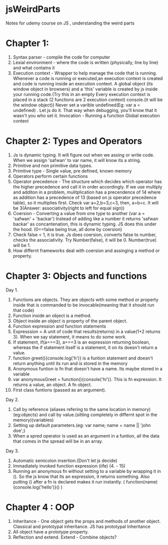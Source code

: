 # jsWeirdParts

Notes for udemy course on JS , understanding the weird parts


Chapter 1: 
==========
1. Syntax parser - compile the code for computer
2. Lexial environment - where the code is written (physically, line by line) and what contains it
3. Execution context - Wrapper to help manage the code that is running. Whenever a code is running or executed,an execution context is created and code is running 
   inside an execution context. A global object (its window object in browsers) and a 'this' variable is created by js inside your running code.(Try this in an empty 
   Every execution context is placed in a stack (2 functions are 2 execution context)
   console.(it will be the window object))
   Never set a varible undefined(Eg: var a = undefined) . Let js do it. That way when debugging, you'll know that it wasn't you who set it.
   Invocation - Running a function 
   Global execution context
   
Chapter 2: Types and Operators
=========

1. Js is dynamic typing. It will figure out when we assing or write code.
When we assign 'safwan' to var name, it will know its a string.
2. Primitive and non primitive data types.
3. Primitive type - Single value, pre defined, known memory 
4. Operators perform certain functions
5. Operator precedence - The structure which decides which operator has the higher precedence and call it in order accordingly.
   If we use multiply and additon in a problem, mulitplication has a precendence of 14 where as addition has a precedence of 13 (based on js operator precedence table),    so it multiplies first. 
   Check var a=2,b=3,c=3, then, a=b=c. It will be 3(Answer: associativity(right to left for equal sign))
6. Coersion - Converting a value from one type to another (var a = 'safwan' + 'backar')
   Instead of adding like a number it returns 'safwan backar' as concantenation, this is dynamic typing. JS does this under the hood. (0==false being true, all done by coersion)
7. Check false < 1, it is true. Js does coersion, converts false to number, checks the associativity. Try Number(false), it will be 0. Number(true) will be 1.
8. How differnt frameworks deal with coersion and assinging a method or property.

Chapter 3: Objects and functions
==========

Day 1.
1. Functions are objects. They are objects with some method or property inside that is commanded to be invocable(meaning that it should run that code)
2. Function inside an object is a method.
3.  Object inside an object is property of the parent object.
4. Function expression and function statements
5. Expresssion = A unit of code that results(returns) in a value(1+2 returns 3). When we say statement, it means to do some work.
6. If statement, if(a===3), a===3 is an expression returning boolean, whereas the if statement itself is a statement, it on its doesn't return a value.
7. function greet(){console.log('h')} is a funtion statement and doesn't return anything until its run and is stored in the memory 
8. Anonymous funtion is fn that doesn't have a name. Its maybe stored in a variable
9. var anonymousGreet = function(){console('hi')}. This is fn expression. It returns a value, an object. A fn object.
10. First class funtions (passed as an argument). 

Day 2.
1. Call by reference (aliases refering to the same location in memory)(eg:objects) and call by value.(sitting completely in differnt spot in the memory)(variables)
2. Setting up default parameters.(eg: var name; name = name || 'john doe';)
3. When a spred operator is used as an argument in a funtion, all the data that comes in the spread will be in an array.

Day 3.

1. Automatic semicolon insertion.(Don't let js decide)
2. Immadiately invoked function expression (iife) (4. - 15) 
3. Running an anonymous fn without setting to a variable by wrapping it in (). So the js know that its an expression, it returns something. Also putting () after a fn is declared makes it run instantly.
(
  function(name){console.log('hello')}()
) 

Chapter 4 : OOP
===========
1. Inheritance -  One object gets the props and methods of another object. Classical and prototypal inheritance. JS has prototypal Inheritance
2. All object have a prototype property.  
3. Reflection and extend. Extend - Combine objects?











